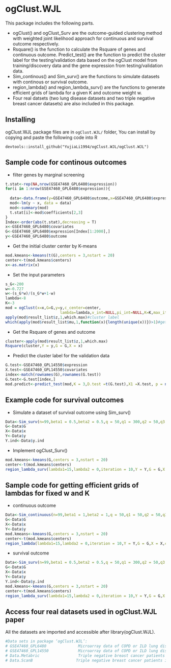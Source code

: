 # ogClust.WJL

This package includes the following parts. 
* ogClust() and ogClust_Surv are the outcome-guided clustering method with weighted joint likelihood approach for continuous and survival outcome respectively. 
* Rsquare() is the function to calculate the Rsquare of genes and continuous outcome. Predict_test() are the function to predict the cluster label for the testing/validation data based on the ogClust model from training/discovery data and the gene expression from testing/validation data. 
* Sim_continous() and Sim_surv() are the functions to simulate datasets with continous or survival outcome. 
* region_lambda() and region_lambda_surv() are the functions to generate efficient grids of lambda for a given K and outcome weight w. 
* Four real datsets (two lung disease datasets and two triple negative breast cancer datasets) are also included in this package.



## Installing
ogClust.WJL package files are in `ogClust.WJL/` folder, You can install by copying and paste the following code into R

```
devtools::install_github("YujiaLi1994/ogClust.WJL/ogClust.WJL")
```

## Sample code for continous outcomes

* filter genes by marginal screening
```r
t.stat<-rep(NA,nrow(GSE47460_GPL6480$expression))
for(i in 1:nrow(GSE47460_GPL6480$expression)){
  
  data<-data.frame(y=GSE47460_GPL6480$outcome,x=GSE47460_GPL6480$expression[i,])
  mod<-lm(y ~ x, data = data)
  mod<-summary(mod)
  t.stat[i]<-mod$coefficients[2,3]
}
Index<-order(abs(t.stat),decreasing = T)
x<-GSE47460_GPL6480$covariates
G<-GSE47460_GPL6480$expression[Index[1:2000],]
y<-GSE47460_GPL6480$outcome
```
* Get the initial cluster center by K-means
```r
mod.kmeans<-kmeans(t(G),centers = 3,nstart = 20)
center<-t(mod.kmeans$centers)
x<-as.matrix(x)
```

* Set the input parameters
```r
s_G<-200
w<-0.727
w<-(s_G*w)/(s_G*w+1-w)
lambda<-8
K<-3
mod = ogClust(x=x,G=G,y=y,c_center=center,
                        lambda=lambda,v_int=NULL,pi_int=NULL,K=K,max_iter=200,w_outcome=w,w_G=1-w,z_int=NULL)
apply(mod$result_list$z,1,which.max)#cluster label
which(apply(mod$result_list$mu,1,function(x){length(unique(x))})>1)#get the position of informative genes

``` 

* Get the Rsquare of genes and outcome
```r
cluster<-apply(mod$result_list$z,1,which.max)
Rsquare(cluster,Y = y,G = G,X = x)
``` 

* Predict the cluster label for the validation data
```r
G.test<-GSE47460_GPL14550$expression
X.test<-GSE47460_GPL14550$covariates
index<-match(rownames(G),rownames(G.test))
G.test<-G.test[index,]
mod.predict<-predict_test(mod,K = 3,D.test =t(G.test),X1 =X.test, p = nrow(G))

```

## Example code for survival outcomes
* Simulate a dataset of survival outcome using Sim_surv()
```r
Data<-Sim_surv(n=99,beta1 = 0.5,beta2 = 0.5,q = 50,q1 = 300,q2 = 50,q3 = 1600,c1 = 2,var_g = 2,mu = 1.5,mu1 = 1.7,sigma_y = 0.5,censor = 100)
G<-Data$G
X<-Data$x
Y<-Data$y
Y.ind<-Data$y.ind
```
* Implement ogClust_Surv()
```r
mod.kmeans<-kmeans(G,centers = 3,nstart = 20)
center<-t(mod.kmeans$centers)
region_lambda_surv(lambda1=15,lambda2 = 0,iteration = 10,Y = Y,G = G,X = X,center =center ,w = 0.5,K = 3,delta = Y.ind)
```
## Sample code for getting efficient grids of lambdas for fixed w and K

* continuous outcome
```r
Data<-Sim_continuous(n=99,beta1 = 1,beta2 = 1,q = 50,q1 = 50,q2 = 50,q3 = 1850,c1 = 3,var_g = 2,mu = 1.5,mu1 = 1.7,sigma_y = 1)
G<-Data$G
X<-Data$x
Y<-Data$y
mod.kmeans<-kmeans(G,centers = 3,nstart = 20)
center<-t(mod.kmeans$centers)
region_lambda(lambda1=15,lambda2 = 0,iteration = 10,Y = Y,G = G,X = X,center =center ,w = 0.5,K = 3)
```

* survival outcome
```r
Data<-Sim_surv(n=99,beta1 = 0.5,beta2 = 0.5,q = 50,q1 = 300,q2 = 50,q3 = 1600,c1 = 2,var_g = 2,mu = 1.5,mu1 = 1.7,sigma_y = 0.5,censor = 100)
G<-Data$G
X<-Data$x
Y<-Data$y
Y.ind<-Data$y.ind
mod.kmeans<-kmeans(G,centers = 3,nstart = 20)
center<-t(mod.kmeans$centers)
region_lambda_surv(lambda1=15,lambda2 = 0,iteration = 10,Y = Y,G = G,X = X,center =center ,w = 0.5,K = 3,delta = Y.ind)

```

## Access four real datasets used in ogClust.WJL paper
All the datasets are imported and accessible after library(ogClust.WJL).
```r
#Data sets in package ‘ogClust.WJL’:
# GSE47460_GPL6480              Microarray data of COPD or ILD lung disease after preprocessing(GSE47460)
# GSE47460_GPL14550             Microarray data of COPD or ILD lung disease after preprocessing(GSE47460)
# Data.Metabric                 Triple negative breast cancer patients in METABRIC breast cancer dataset
# Data.ScanB                   Triple negative breast cancer patients in SCAN-B breast cancer dataset(GSE60789)
```
